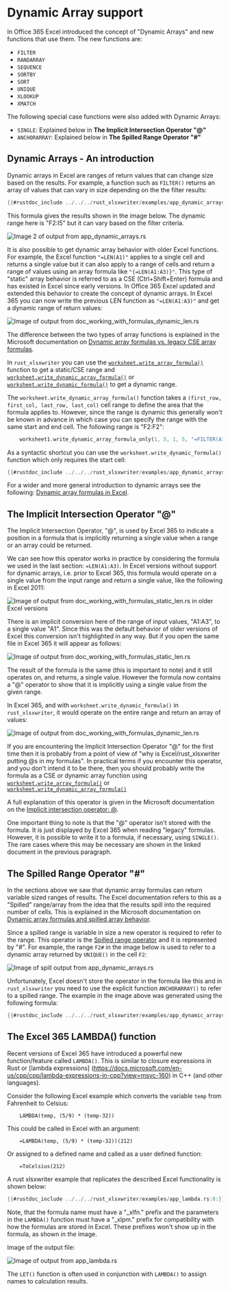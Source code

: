 # Dynamic Array support


In Office 365 Excel introduced the concept of "Dynamic Arrays" and new functions
that use them. The new functions are:

- `FILTER`
- `RANDARRAY`
- `SEQUENCE`
- `SORTBY`
- `SORT`
- `UNIQUE`
- `XLOOKUP`
- `XMATCH`

The following special case functions were also added with Dynamic Arrays:

- `SINGLE`: Explained below in **The Implicit Intersection Operator "@"**
- `ANCHORARRAY`:  Explained below in **The Spilled Range Operator "#"**


## Dynamic Arrays - An introduction

Dynamic arrays in Excel are ranges of return values that can change size based
on the results. For example, a function such as `FILTER()` returns an array of
values that can vary in size depending on the the filter results:

```rust
{{#rustdoc_include ../../../rust_xlsxwriter/examples/app_dynamic_arrays.rs:29}}
```

This formula gives the results shown in the image below. The dynamic range
here is "F2:I5" but it can vary based on the filter criteria.

![Image 2 of output from app_dynamic_arrays.rs](../../images/dynamic_arrays02.png)

It is also possible to get dynamic array behavior with older Excel functions.
For example, the Excel function `"=LEN(A1)"` applies to a single cell and
returns a single value but it can also apply to a range of cells and return a
range of values using an array formula like `"{=LEN(A1:A3)}"`. This type of
"static" array behavior is referred to as a CSE (Ctrl+Shift+Enter) formula and
has existed in Excel since early versions. In Office 365 Excel updated and
extended this behavior to create the concept of dynamic arrays. In Excel 365 you
can now write the previous LEN function as `"=LEN(A1:A3)"` and get a dynamic
range of return values:

![Image of output from doc_working_with_formulas_dynamic_len.rs](../../images/intersection03.png)

The difference between the two types of array functions is explained in the
Microsoft documentation on [Dynamic array formulas vs. legacy CSE array
formulas].

 In `rust_xlsxwriter` you can use the [`worksheet.write_array_formula()`]
function to get a static/CSE range and
[`worksheet.write_dynamic_array_formula()`] or
[`worksheet.write_dynamic_formula()`] to get a dynamic range.

[`worksheet.write_array_formula()`]: https://docs.rs/rust_xlsxwriter/latest/rust_xlsxwriter/struct.Worksheet.html#method.write_array_formula
[`worksheet.write_dynamic_array_formula()`]: https://docs.rs/rust_xlsxwriter/latest/rust_xlsxwriter/struct.Worksheet.html#method.write_dynamic_array_formula
[`worksheet.write_dynamic_formula()`]: https://docs.rs/rust_xlsxwriter/latest/rust_xlsxwriter/struct.Worksheet.html#method.write_dynamic_formula
[Dynamic array formulas vs. legacy CSE array formulas]: https://support.microsoft.com/en-us/office/dynamic-array-formulas-vs-legacy-cse-array-formulas-ca421f1b-fbb2-4c99-9924-df571bd4f1b4
[Dynamic array formulas in Excel]: https://exceljet.net/dynamic-array-formulas-in-excel

The `worksheet.write_dynamic_array_formula()` function takes a `(first_row,
first_col, last_row, last_col)` cell range to define the area that the formula
applies to. However, since the range is dynamic this generally won't be known in
advance in which case you can specify the range with the same start and end
cell. The following range is "F2:F2":

```rust
    worksheet1.write_dynamic_array_formula_only(1, 5, 1, 5, "=FILTER(A1:D17,C1:C17=K2)")?;
```
As a syntactic shortcut you can use the `worksheet.write_dynamic_formula()`
function which only requires the start cell:

```rust
{{#rustdoc_include ../../../rust_xlsxwriter/examples/app_dynamic_arrays.rs:29}}
```

For a wider and more general introduction to dynamic arrays see the following:
[Dynamic array formulas in Excel].


## The Implicit Intersection Operator "@"

The Implicit Intersection Operator, "@", is used by Excel 365 to indicate a
position in a formula that is implicitly returning a single value when a range
or an array could be returned.

We can see how this operator works in practice by considering the formula we
used in the last section: `=LEN(A1:A3)`. In Excel versions without support for
dynamic arrays, i.e. prior to Excel 365, this formula would operate on a single
value from the input range and return a single value, like the following in
Excel 2011:

![Image of output from doc_working_with_formulas_static_len.rs in older Excel versions](../../images/intersection01.png)


There is an implicit conversion here of the range of input values, "A1:A3", to a
single value "A1". Since this was the default behavior of older versions of
Excel this conversion isn't highlighted in any way. But if you open the same
file in Excel 365 it will appear as follows:

![Image of output from doc_working_with_formulas_static_len.rs](../../images/intersection02.png)


The result of the formula is the same (this is important to note) and it still
operates on, and returns, a single value. However the formula now contains a "@"
operator to show that it is implicitly using a single value from the given
range.

In Excel 365, and with `worksheet.write_dynamic_formula()` in `rust_xlsxwriter`,
it would operate on the entire range and return an array of values:

![Image of output from doc_working_with_formulas_dynamic_len.rs](../../images/intersection03.png)


If you are encountering the Implicit Intersection Operator "@" for the first
time then it is probably from a point of view of "why is Excel/rust_xlsxwriter
putting @s in my formulas". In practical terms if you encounter this operator,
and you don't intend it to be there, then you should probably write the formula
as a CSE or dynamic array function using [`worksheet.write_array_formula()`] or
[`worksheet.write_dynamic_array_formula()`]


A full explanation of this operator is given in the Microsoft documentation on
the [Implicit intersection operator: @].

[Implicit intersection operator: @]: https://support.microsoft.com/en-us/office/implicit-intersection-operator-ce3be07b-0101-4450-a24e-c1c999be2b34?ui=en-us&rs=en-us&ad=us>

One important thing to note is that the "@" operator isn't stored with the
formula. It is just displayed by Excel 365 when reading "legacy" formulas.
However, it is possible to write it to a formula, if necessary, using
`SINGLE()`. The rare cases where this may be necessary are shown in the linked
document in the previous paragraph.


## The Spilled Range Operator "#"

In the sections above we saw that dynamic array formulas can return variable
sized ranges of results. The Excel documentation refers to this as a "Spilled"
range/array from the idea that the results spill into the required number of
cells. This is explained in the Microsoft documentation on [Dynamic array
formulas and spilled array behavior].

[Dynamic array formulas and spilled array behavior]: https://support.microsoft.com/en-us/office/dynamic-array-formulas-and-spilled-array-behavior-205c6b06-03ba-4151-89a1-87a7eb36e531


Since a spilled range is variable in size a new operator is required to refer to
the range. This operator is the [Spilled range operator] and it is represented
by "#". For example, the range `F2#` in the image below is used to refer to a
dynamic array returned by `UNIQUE()` in the cell `F2`:

[Spilled range operator]: https://support.microsoft.com/en-us/office/spilled-range-operator-3dd5899f-bca2-4b9d-a172-3eae9ac22efd

![Image of spill output from app_dynamic_arrays.rs](../../images/spill01.png)

Unfortunately, Excel doesn't store the operator in the formula like this and in
`rust_xlsxwriter` you need to use the explicit function `ANCHORARRAY()` to refer
to a spilled range. The example in the image above was generated using the
following formula:

```rust
{{#rustdoc_include ../../../rust_xlsxwriter/examples/app_dynamic_arrays.rs:205}}
```

## The Excel 365 LAMBDA() function

Recent versions of Excel 365 have introduced a powerful new function/feature
called `LAMBDA()`. This is similar to closure expressions in Rust or [lambda
expressions]
(https://docs.microsoft.com/en-us/cpp/cpp/lambda-expressions-in-cpp?view=msvc-160)
in C++ (and other languages).

Consider the following Excel example which converts the variable `temp` from
Fahrenheit to Celsius:

```
    LAMBDA(temp, (5/9) * (temp-32))
```

This could be called in Excel with an argument:

```
    =LAMBDA(temp, (5/9) * (temp-32))(212)
```

Or assigned to a defined name and called as a user defined function:

```
    =ToCelsius(212)
```

A rust xlsxwriter example that replicates the described Excel functionality is
shown below:


```rust
{{#rustdoc_include ../../../rust_xlsxwriter/examples/app_lambda.rs:8:}}
```

Note, that the formula name must have a "_xlfn." prefix and the parameters in
the `LAMBDA()` function must have a "_xlpm."  prefix for compatibility with how
the formulas are stored in Excel. These prefixes won't show up in the formula,
as shown in the image.

Image of the output file:

![Image of output from app_lambda.rs](../../images/app_lambda.png)

The `LET()` function is often used in conjunction with `LAMBDA()` to assign
names to calculation results.
